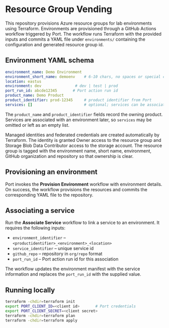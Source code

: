 # Resource Group Vending

This repository provisions Azure resource groups for lab environments using Terraform.
Environments are provisioned through a GitHub Actions workflow triggered by Port. The workflow runs Terraform with the provided inputs and commits a YAML file under `environments/` containing the configuration and generated resource group id.

## Environment YAML schema
```yaml
environment_name: Demo Environment
environment_short_name: demoenv    # 6-10 chars, no spaces or special characters
location: eastus
environment: dev               # dev | test | prod
port_run_id: abcde12345       # Port action run id
product_name: Demo Product
product_identifier: prod-12345     # product identifier from Port
services: []                       # optional; services can be associated later
```
The `product_name` and `product_identifier` fields record the owning product. Services are associated with an environment later, so `services` may be omitted or left as an empty list.

Managed identities and federated credentials are created automatically by Terraform. The identity is granted Owner access to the resource group and Storage Blob Data Contributor access to the storage account.
The resource group is tagged with the environment name, short name, environment,
GitHub organization and repository so that ownership is clear.

## Provisioning an environment
Port invokes the **Provision Environment** workflow with environment details. On success, the workflow provisions the resources and commits the corresponding YAML file to the repository.

## Associating a service

Run the **Associate Service** workflow to link a service to an environment. It requires the following inputs:

- `environment_identifier` – `<productidentifier>_<environment>_<location>`
- `service_identifier` – unique service id
- `github_repo` – repository in `org/repo` format
- `port_run_id` – Port action run id for this association

The workflow updates the environment manifest with the service information and replaces the `port_run_id` with the supplied value.

## Running locally
```bash
terraform -chdir=terraform init
export PORT_CLIENT_ID=<client id>       # Port credentials
export PORT_CLIENT_SECRET=<client secret>
terraform -chdir=terraform plan
terraform -chdir=terraform apply
```
